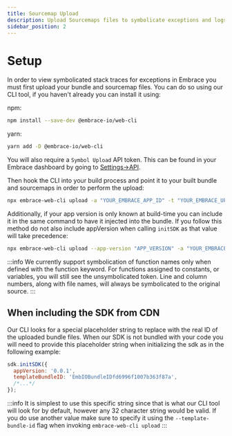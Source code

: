 ```yaml
---
title: Sourcemap Upload
description: Upload Sourcemaps files to symbolicate exceptions and logs from your Web app
sidebar_position: 2
---
```


# Setup

In order to view symbolicated stack traces for exceptions in Embrace you must first upload your bundle and sourcemap
files. You can do so using our CLI tool, if you haven't already you can install it using:

npm:

```sh
npm install --save-dev @embrace-io/web-cli
```

yarn:

```sh
yarn add -D @embrace-io/web-cli
```

You will also require a `Symbol Upload` API token. This can be found in your Embrace dashboard by going
to [Settings->API](https://dash.embrace.io/settings/organization/api).

Then hook the CLI into your build process and point it to your built bundle and sourcemaps in order to perform the
upload:

```sh
npx embrace-web-cli upload -a "YOUR_EMBRACE_APP_ID" -t "YOUR_EMBRACE_UPLOAD_API_TOKEN" -b "BUNDLE_PATH" -m "SOURCE_MAP_PATH"
```

Additionally, if your app version is only known at build-time you can include it in the same command to have it injected
into the bundle. If you follow this method do not also include appVersion when calling `initSDK` as that value will take
precedence:

```sh
npx embrace-web-cli upload --app-version "APP_VERSION" -a "YOUR_EMBRACE_APP_ID" -t "YOUR_EMBRACE_UPLOAD_API_TOKEN" -b "BUNDLE_PATH" -m "SOURCE_MAP_PATH"
```

:::info
We currently support symbolication of function names only when defined with the function keyword.
For functions assigned to constants, or variables, you will still see the unsymbolicated token.
Line and column numbers, along with file names, will always be symbolicated to the original source.
:::

## When including the SDK from CDN

Our CLI looks for a special placeholder string to replace with the real ID of the uploaded bundle files. When our SDK is
not bundled with your code you will need to provide this placeholder string when initializing the sdk as in the
following example:

   ```javascript
   sdk.initSDK({
     appVersion: '0.0.1',
     templateBundleID: 'EmbIOBundleIDfd6996f1007b363f87a',
     /*...*/
   });
   ```

:::info
It is simplest to use this specific string since that is what our CLI tool will look for by default, however any 32
character string would be valid. If you do use another value make sure to specify it using the
`--template-bundle-id` flag when invoking `embrace-web-cli upload`
:::
